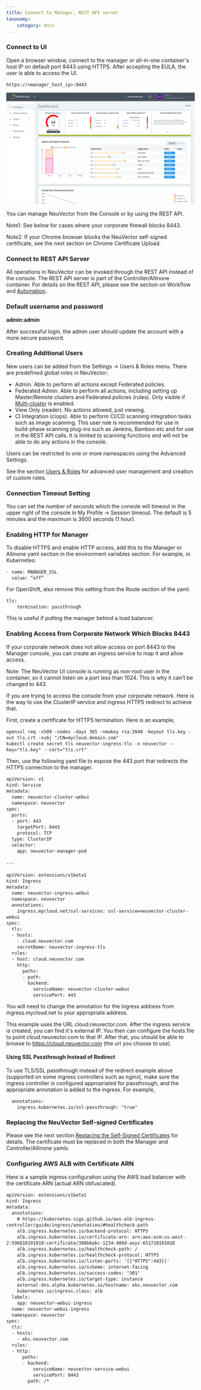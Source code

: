 ```yaml
---
title: Connect to Manager, REST API server
taxonomy:
    category: docs
---
```


### Connect to UI

Open a browser window, connect to the manager or all-in-one container's host IP on default port 8443 using HTTPS. After accepting the EULA, the user is able to access the UI.

```
https://<manager_host_ip>:8443
```

![Navigation](3_0_Dashboard.png)

You can manage NeuVector from the Console or by using the REST API.

Note1: See below for cases where your corporate firewall blocks 8443.

Note2: If your Chrome browser blocks the NeuVector self-signed certificate, see the next section on Chrome Certificate Upload.


### Connect to REST API Server
All operations in NeuVector can be invoked through the REST API instead of the console. The REST API server is part of the Controller/Allinone container. For details on the REST API, please see the section on Workflow and [Automation](/automation/automation).

### Default username and password

**admin:admin**

After successful login, the admin user should update the account with a more secure password.

### Creating Additional Users
New users can be added from the Settings -> Users & Roles menu. There are predefined global roles in NeuVector:

+ Admin. Able to perform all actions except Federated policies.
+ Federated Admin. Able to perform all actions, including setting up Master/Remote clusters and Federated policies (rules). Only visible if [Multi-cluster](/navigation/multicluster) is enabled.
+ View Only (reader). No actions allowed, just viewing.
+ CI Integration (ciops). Able to perform CI/CD scanning integration tasks such as image scanning.  This user role is recommended for use in build-phase scanning plug-ins such as Jenkins, Bamboo etc and for use in the REST API calls. It is limited to scanning functions and will not be able to do any actions in the console.

Users can be restricted to one or more namespaces using the Advanced Settings.

See the section [Users & Roles](/configuration/users) for advanced user management and creation of custom roles.


### Connection Timeout Setting

You can set the number of seconds which the console will timeout in the upper right of the console in My Profile -> Session timeout. The default is 5 minutes and the maximum is 3600 seconds (1 hour).

### Enabling HTTP for Manager

To disable HTTPS and enable HTTP access, add this to the Manager or Allinone yaml section in the environment variables section. For example, in Kubernetes:

```
- name: MANAGER_SSL
  value: “off”
```

For OpenShift, also remove this setting from the Route section of the yaml:
```
tls:
    termination: passthrough
```

This is useful if putting the manager behind a load balancer.

### Enabling Access from Corporate Network Which Blocks 8443
If your corporate network does not allow access on port 8443 to the Manager console, you can create an ingress service to map it and allow access.

Note: The NeuVector UI console is running as non-root user in the container, so it cannot listen on a port less than 1024. This is why it can't be changed to 443.

If you are trying to access the console from your corporate network. Here is the way to use the ClusterIP service and ingress HTTPS redirect to achieve that.

First, create a certificate for HTTPS termination. Here is an example,

```
openssl req -x509 -nodes -days 365 -newkey rsa:2048 -keyout tls.key -out tls.crt -subj "/CN=mycloud.domain.com"
kubectl create secret tls neuvector-ingress-tls -n neuvector --key="tls.key" --cert="tls.crt"
```

Then, use the following yaml file to expose the 443 port that redirects the HTTPS connection to the manager.

```
apiVersion: v1
kind: Service
metadata:
  name: neuvector-cluster-webui
  namespace: neuvector
spec:
  ports:
  - port: 443
    targetPort: 8443
    protocol: TCP
  type: ClusterIP
  selector:
    app: neuvector-manager-pod

---

apiVersion: extensions/v1beta1
kind: Ingress
metadata:
  name: neuvector-ingress-webui
  namespace: neuvector
  annotations:
    ingress.mycloud.net/ssl-services: ssl-service=neuvector-cluster-webui
spec:
  tls:
  - hosts:
    - cloud.neuvector.com
    secretName: neuvector-ingress-tls
  rules:
  - host: cloud.neuvector.com
    http:
      paths:
      - path:
        backend:
          serviceName: neuvector-cluster-webui
          servicePort: 443
```

You will need to change the annotation for the ingress address from ingress.mycloud.net to your appropriate address. 

This example uses the URL cloud.neuvector.com. After the ingress service is created, you can find it's external IP. You then can configure the hosts file to point cloud.neuvector.com to that IP. After that, you should be able to browse to https://cloud.neuvector.com (the url you choose to use).

#### Using SSL Passthrough Instead of Redirect
To use TLS/SSL passthrough instead of the redirect example above (supported on some ingress controllers such as nginx), make sure the ingress controller is configured appropriated for passthrough, and the appropriate annotation is added to the ingress. For example,

```
  annotations:
    ingress.kubernetes.io/ssl-passthrough: "true"
```

### Replacing the NeuVector Self-signed Certificates
Please see the next section [Replacing the Self-Signed Certificates](/configuration/console/replacecert) for details. The certificate must be replaced in both the Manager and Controller/Allinone yamls.

### Configuring AWS ALB with Certificate ARN
Here is a sample ingress configuration using the AWS load balancer with the certificate ARN (actual ARN obfuscated).

```
apiVersion: extensions/v1beta1
kind: Ingress
metadata:
  annotations:
    # https://kubernetes-sigs.github.io/aws-alb-ingress-controller/guide/ingress/annotation/#healthcheck-path
    alb.ingress.kubernetes.io/backend-protocol: HTTPS
    alb.ingress.kubernetes.io/certificate-arn: arn:aws:acm:us-west-2:596810101010:certificate/380b6abc-1234-408d-axyz-651710101010
    alb.ingress.kubernetes.io/healthcheck-path: /
    alb.ingress.kubernetes.io/healthcheck-protocol: HTTPS
    alb.ingress.kubernetes.io/listen-ports: '[{"HTTPS":443}]'
    alb.ingress.kubernetes.io/scheme: internet-facing
    alb.ingress.kubernetes.io/success-codes: "301"
    alb.ingress.kubernetes.io/target-type: instance
    external-dns.alpha.kubernetes.io/hostname: eks.neuvector.com
    kubernetes.io/ingress.class: alb
  labels:
    app: neuvector-webui-ingress
  name: neuvector-webui-ingress
  namespace: neuvector
spec:
  tls:
  - hosts:
    - eks.neuvector.com
  rules:
  - http:
      paths:
      - backend:
          serviceName: neuvector-service-webui
          servicePort: 8443
        path: /*
```
